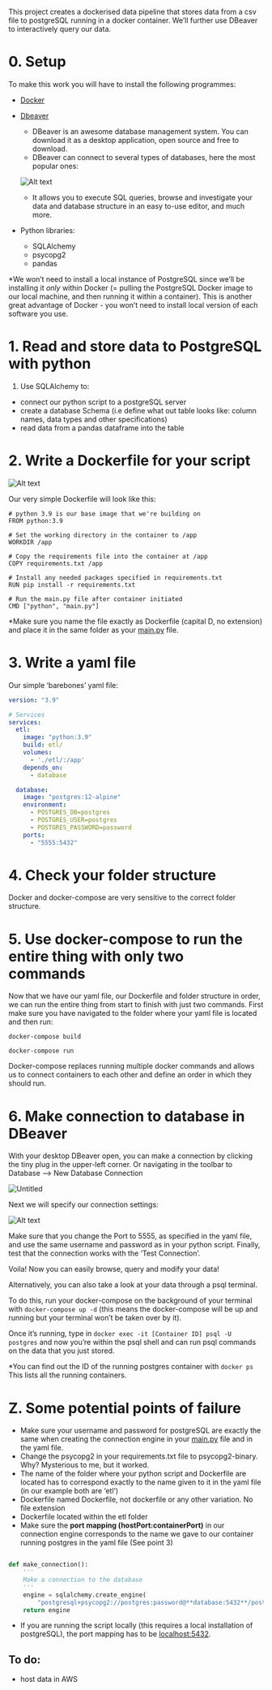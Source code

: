 
This project creates a dockerised data pipeline that stores data from a csv file to postgreSQL running in a docker container. We’ll further use DBeaver to interactively query our data. 

# 0. Setup

To make this work you will have to install the following programmes: 

- [Docker](https://www.docker.com/)
- [Dbeaver](https://dbeaver.io/download/)
    - DBeaver is an awesome database management system. You can download it as a desktop application, open source and free to download.
    - DBeaver can connect to several types of databases, here the most popular ones:
    
    ![Alt text](Dbeaver.png "Optional title")
    
    - It allows you to execute SQL queries, browse and investigate your data and database structure in an easy to-use editor, and much more.
    
- Python libraries:
    - SQLAlchemy
    - psycopg2
    - pandas

*We won’t need to install a local instance of PostgreSQL since we’ll be installing it *only* within Docker (= pulling the PostgreSQL Docker image to our local machine, and then running it within a container). This is another great advantage of Docker - you won’t need to install local version of each software you use. 

# 1. Read and store data to PostgreSQL with python

1. Use SQLAlchemy to:
- connect our python script to a postgreSQL server
- create a database Schema (i.e define what out table looks like: column names, data types and other specifications)
- read data from a pandas dataframe into the table

# 2. Write a Dockerfile for your script

![Alt text](docker2.png "Optional title")

Our very simple Dockerfile will look like this: 

```docker
# python 3.9 is our base image that we're building on
FROM python:3.9

# Set the working directory in the container to /app
WORKDIR /app

# Copy the requirements file into the container at /app
COPY requirements.txt /app

# Install any needed packages specified in requirements.txt
RUN pip install -r requirements.txt

# Run the main.py file after container initiated
CMD ["python", "main.py"]
```

*Make sure you name the file exactly as Dockerfile (capital D, no extension) and place it in the same folder as your [main.py](http://main.py) file. 

# 3. Write a yaml file

Our simple ‘barebones’ yaml file: 

```yaml
version: "3.9"

# Services
services:
  etl:
    image: "python:3.9"
    build: etl/
    volumes:
      - './etl/:/app'
    depends_on:
      - database

  database:
    image: "postgres:12-alpine"
    environment:
      - POSTGRES_DB=postgres
      - POSTGRES_USER=postgres
      - POSTGRES_PASSWORD=password
    ports:
      - "5555:5432"
```

# 4. Check your folder structure

Docker and docker-compose are very sensitive to the correct folder structure. 

# 5. Use docker-compose to run the entire thing with only two commands

Now that we have our yaml file, our Dockerfile and folder structure in order, we can run the entire thing from start to finish with just two commands. First make sure you have navigated to the folder where your yaml file is located and then run: 

`docker-compose build`

`docker-compose run`

Docker-compose replaces running multiple docker commands and allows us to connect containers to each other and define an order in which they should run. 

# 6. Make connection to database in DBeaver

With your desktop DBeaver open, you can make a connection by clicking the tiny plug in the upper-left corner. Or navigating in the toolbar to Database —> New Database Connection

![Untitled](Dbeaver2.png)

Next we will specify our connection settings:

![Alt text](Dbeaver2.png)

Make sure that you change the Port to 5555, as specified in the yaml file, and use the same username and password as in your python script.  Finally, test that the connection works with the ‘Test Connection’. 

Voila! Now you can easily browse, query and modify your data! 

Alternatively, you can also take a look at your data through a psql terminal. 

To do this, run your docker-compose on the background of your terminal with `docker-compose up -d` (this means the docker-compose will be up and running but your terminal won’t be taken over by it).

Once it’s running, type in `docker exec -it [Container ID] psql -U postgres` and now you’re within the psql shell and can run psql commands on the data that you just stored. 

*You can find out the ID of the running postgres container with `docker ps` This lists all the running containers. 

# Z. Some potential points of failure

- Make sure your username and password for postgreSQL are exactly the same when creating the connection engine in your [main.py](http://main.py) file and in the yaml file.
- Change the psycopg2 in your requirements.txt file to psycopg2-binary. Why? Mysterious to me, but it worked.
- The name of the folder where your python script and Dockerfile are located has to correspond exactly to the name given to it in the yaml file (in our example both are ‘etl’)
- Dockerfile named Dockerfile, not dockerfile or any other variation. No file extension
- Dockerfile located within the etl folder
- Make sure the **port mapping (hostPort:containerPort)** in our connection engine corresponds to the name we gave to our container running postgres in the yaml file (See point 3)


```python

def make_connection():
    '''
    Make a connection to the database
    '''
    engine = sqlalchemy.create_engine(
        "postgresql+psycopg2://postgres:password@**database:5432**/postgres")
    return engine
```

- If you are running the script locally (this requires a local installation of postgreSQL), the port mapping has to be [localhost:5432](http://localhost:5432).


## To do: 
- host data in AWS 
